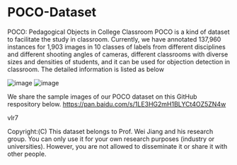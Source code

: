 # POCO-Dataset
POCO: Pedagogical Objects in College Classroom
POCO is a kind of dataset to facilitate the study in classroom. Currently, we have annotated 137,960 instances for 1,903 images in 10 classes of labels from different disciplines and different shooting angles of cameras, different classrooms with diverse sizes and densities of students, and it can be used for objection detection in classroom. The detailed information is listed as below

![image](https://github.com/jwmianzu/POCO-Dataset/assets/37792026/cd9309b9-6782-4081-871e-4ad53551c3bc)
![image](https://github.com/jwmianzu/POCO-Dataset/assets/37792026/833b5f5a-a725-4c89-8c8c-cf6d5119a1d7)

We share the sample images of our POCO dataset on this GitHub respository below.
https://pan.baidu.com/s/1LE3HG2mH1BLYCt4OZ5ZN4w

vlr7

Copyright:(C) This dataset belongs to Prof. Wei Jiang and his research group. You can only use it for your own research purposes (industry or universities). However, you are not allowed to disseminate it or share it with other people.
